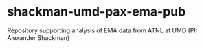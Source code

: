 # shackman-umd-pax-ema-pub
Repository supporting analysis of EMA data from ATNL at UMD (PI: Alexander Shackman)
